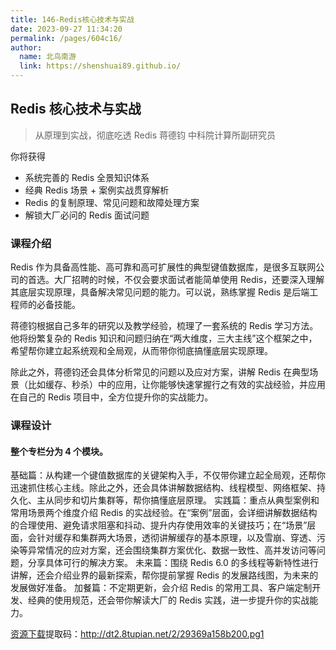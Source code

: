 ```yaml
---
title: 146-Redis核心技术与实战
date: 2023-09-27 11:34:20
permalink: /pages/604c16/
author: 
  name: 北鸟南游
  link: https://shenshuai89.github.io/
---
```

## Redis 核心技术与实战
> 从原理到实战，彻底吃透 Redis
> 蒋德钧  中科院计算所副研究员

你将获得
- 系统完善的 Redis 全景知识体系
- 经典 Redis 场景 + 案例实战贯穿解析
- Redis 的复制原理、常见问题和故障处理方案
- 解锁大厂必问的 Redis 面试问题

### 课程介绍

Redis 作为具备高性能、高可靠和高可扩展性的典型键值数据库，是很多互联网公司的首选。大厂招聘的时候，不仅会要求面试者能简单使用 Redis，还要深入理解其底层实现原理，具备解决常见问题的能力。可以说，熟练掌握 Redis 是后端工程师的必备技能。

蒋德钧根据自己多年的研究以及教学经验，梳理了一套系统的 Redis 学习方法。他将纷繁复杂的 Redis 知识和问题归纳在“两大维度，三大主线”这个框架之中，希望帮你建立起系统观和全局观，从而带你彻底搞懂底层实现原理。

除此之外，蒋德钧还会具体分析常见的问题以及应对方案，讲解 Redis 在典型场景（比如缓存、秒杀）中的应用，让你能够快速掌握行之有效的实战经验，并应用在自己的 Redis 项目中，全方位提升你的实战能力。

### 课程设计
#### 整个专栏分为 4 个模块。

基础篇：从构建一个键值数据库的关键架构入手，不仅带你建立起全局观，还帮你迅速抓住核心主线。除此之外，还会具体讲解数据结构、线程模型、网络框架、持久化、主从同步和切片集群等，帮你搞懂底层原理。
实践篇：重点从典型案例和常用场景两个维度介绍 Redis 的实战经验。在“案例”层面，会详细讲解数据结构的合理使用、避免请求阻塞和抖动、提升内存使用效率的关键技巧；在“场景”层面，会针对缓存和集群两大场景，透彻讲解缓存的基本原理，以及雪崩、穿透、污染等异常情况的应对方案，还会围绕集群方案优化、数据一致性、高并发访问等问题，分享具体可行的解决方案。
未来篇：围绕 Redis 6.0 的多线程等新特性进行讲解，还会介绍业界的最新探索，帮你提前掌握 Redis 的发展路线图，为未来的发展做好准备。
加餐篇：不定期更新，会介绍 Redis 的常用工具、客户端定制开发、经典的使用规范，还会带你解读大厂的 Redis 实践，进一步提升你的实战能力。


[资源下载](https://pan.baidu.com/s/1rqtD568qHcDG7xD2sn7XXw)提取码：http://dt2.8tupian.net/2/29369a158b200.pg1